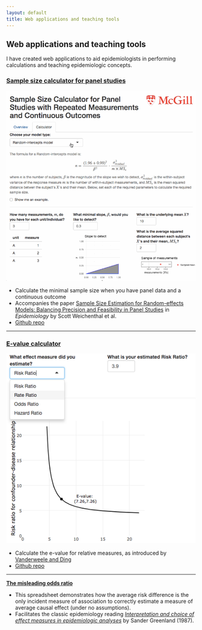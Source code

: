 ```yaml
---
layout: default
title: Web applications and teaching tools
---
```


<h2>Web applications and teaching tools</h2>

<p>I have created web applications to aid epidemiologists in performing calculations and teaching epidemiologic concepts.</p>

<h3><a href="https://corinne-riddell.shinyapps.io/mcgilleboh-samplesizecalculator/">Sample size calculator for panel studies</a></h3>

<div class="app-section">

  <div class="app-image">
   <a href="https://corinne-riddell.shinyapps.io/mcgilleboh-samplesizecalculator/"><img src="panel-sample-size.gif"></a>
  </div>
  
  <div class="app-blurb">
   <ul>
    <li> Calculate the minimal sample size when you have panel data and a continuous outcome
    </li>
    <li>
      Accompanies the paper 
     <a href="https://www.ncbi.nlm.nih.gov/pubmed/28957035">Sample Size Estimation for Random-effects Models: Balancing Precision and Feasibility in Panel Studies</a>
     in <i>Epidemiology</i> by Scott Weichenthal et al. 
    </li>
    <li>
     <a href="https://github.com/corinne-riddell/SampleSizeCalculator">Github repo</a>
    </li>
   </ul>
  </div>
  
</div> 

<hr>

<h3><a href="https://corinne-riddell.shinyapps.io/e-value-calculator/">E-value calculator</a></h3>

<div class="app-section">
 
  <div class="app-image">
   <a href="https://corinne-riddell.shinyapps.io/e-value-calculator/"><img src="e-value-thumbnail.png"></a>
  </div>

  <div class="app-blurb">
   <ul>
    <li>
      Calculate the e-value for relative measures, as introduced by 
      <a href="https://www.ncbi.nlm.nih.gov/pubmed/?term=vanderweele+ding+e-value">Vanderweele and Ding</a>
    </li>
    <li>
     <a href="https://github.com/corinne-riddell/EValue">Github repo</a>
    </li>
   </ul>
  </div>
  
</div>

<hr>

**[The misleading odds ratio](https://drive.google.com/open?id=0B0LpZ0kOzhDTNE9JMXlKV3BGaFhQZEw1VFdsb3ZrZThXZWg0)**
  * This spreadsheet demonstrates how the average risk difference is the only incident measure of association to correctly estimate a measure of average causal effect (under no assumptions).
  * Facilitates the classic epidemiology reading [*Interpretation and choice of effect measures in epidemiologic analyses*](http://www.epidemiology.ch/history/PDF%20bg/Greenland%20S%201987%20interpretation%20and%20choice%20of%20effect%20measures.pdf) by Sander Greenland (1987).
